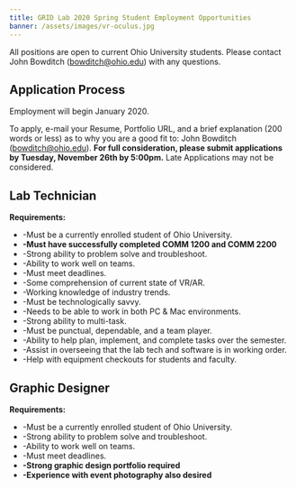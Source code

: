 ```yaml
---
title: GRID Lab 2020 Spring Student Employment Opportunities
banner: /assets/images/vr-oculus.jpg
---
```


All positions are open to current Ohio University students.  Please contact John Bowditch (bowditch@ohio.edu) with any questions.

Application Process
-----
Employment will begin January 2020.

To apply, e-mail your Resume, Portfolio URL, and a brief explanation (200 words or less) as to why you are a good fit to: John Bowditch (bowditch@ohio.edu). **For full consideration, please submit applications by Tuesday, November 26th by 5:00pm.**  Late Applications may not be considered.


Lab Technician
-----

**Requirements:**
* -Must be a currently enrolled student of Ohio University.
* **-Must have successfully completed COMM 1200 and COMM 2200**
* -Strong ability to problem solve and troubleshoot.
* -Ability to work well on teams.
* -Must meet deadlines.
* -Some comprehension of current state of VR/AR.
* -Working knowledge of industry trends.
* -Must be technologically savvy.
* -Needs to be able to work in both PC & Mac environments.
* -Strong ability to multi-task.
* -Must be punctual, dependable, and a team player.
* -Ability to help plan, implement, and complete tasks over the semester.
* -Assist in overseeing that the lab tech and software is in working order.
* -Help with equipment checkouts for students and faculty.


Graphic Designer
---

**Requirements:**
*	-Must be a currently enrolled student of Ohio University.
*	-Strong ability to problem solve and troubleshoot.
*	-Ability to work well on teams.
*	-Must meet deadlines.
* **-Strong graphic design portfolio required**
* **-Experience with event photography also desired**
